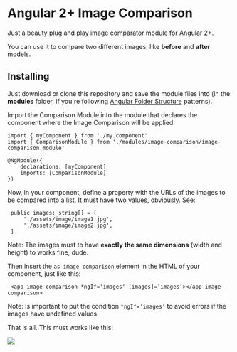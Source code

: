 # Angular 2+ Image Comparison

Just a beauty plug and play image comparator module for Angular 2+.

You can use it to compare two different images, like **before** and **after** models.

## Installing

Just download or clone this repository and save the module files into (in the **modules** folder, if you're following [Angular Folder Structure](https://medium.com/@motcowley/angular-folder-structure-d1809be95542 "Angular Folder Structure") patterns).

Import the Comparison Module into the module that declares the component where the Image Comparison will be applied.

	import { myComponent } from './my.component'
	import { ComparisonModule } from './modules/image-comparison/image-comparison.module'
	 
	@NgModule({
	 	declarations: [myComponent]
		imports: [ComparisonModule]
	})

Now, in your component, define a property with the URLs of the images to be compared into a list. It must have two values, obviously. See:

	 public images: string[] = [
		 './assets/image/image1.jpg',
		 './assets/image/image2.jpg',
	 ]

Note: The images must to have **exactly the same dimensions** (width and height) to works fine, dude.

Then insert the `as-image-comparison` element in the HTML of your component, just like this:

	 <app-image-comparison *ngIf='images' [images]='images'></app-image-comparison>

Note: Is important to put the condition `*ngIf='images'` to avoid errors if the images have undefined values.

That is all. This must works like this:

[![](https://i.ibb.co/Ctx8n2v/comparison.png)](https://i.ibb.co/Ctx8n2v/comparison.png)
